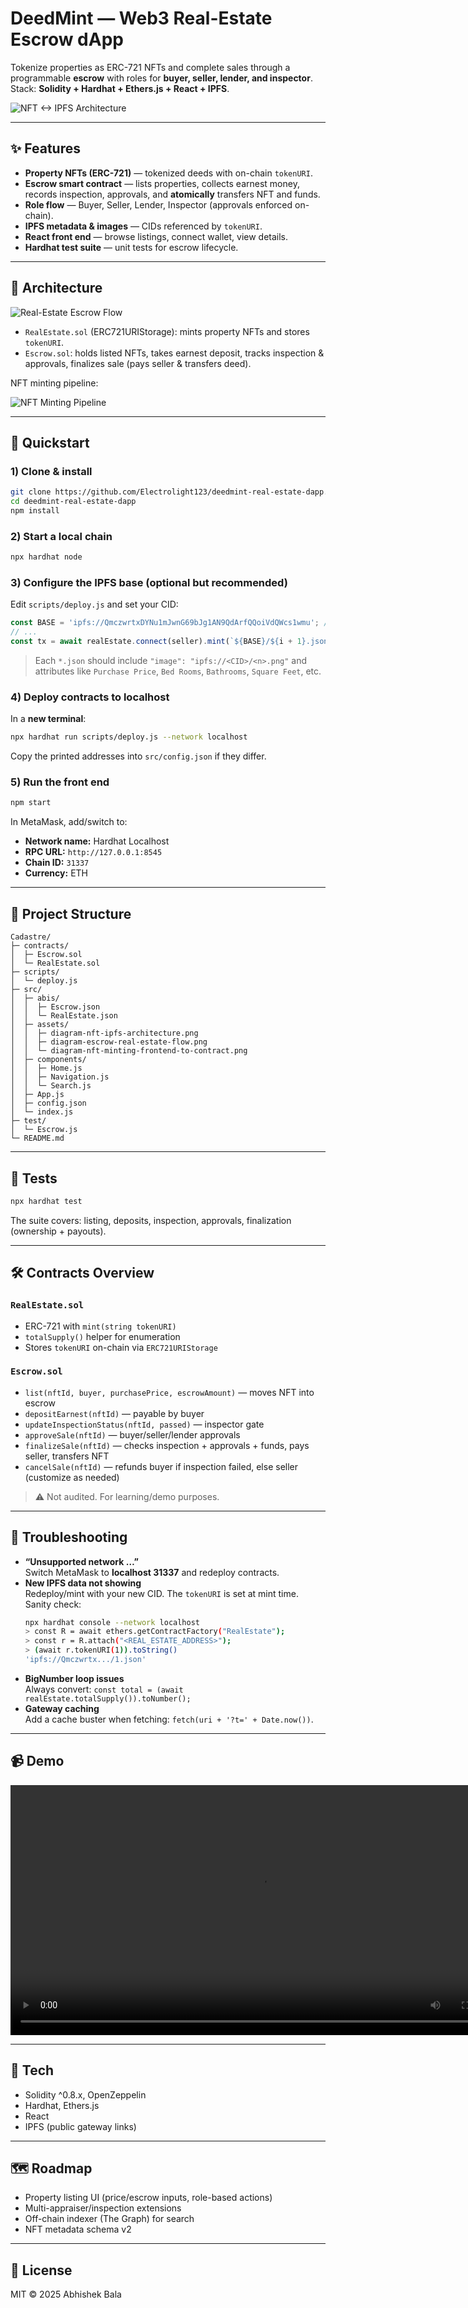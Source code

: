 # DeedMint — Web3 Real-Estate Escrow dApp

Tokenize properties as ERC-721 NFTs and complete sales through a programmable **escrow** with roles for **buyer, seller, lender, and inspector**.  
Stack: **Solidity + Hardhat + Ethers.js + React + IPFS**.

![NFT ↔ IPFS Architecture](./src/assets/diagram-nft-ipfs-architecture.png)

---

## ✨ Features

- **Property NFTs (ERC-721)** — tokenized deeds with on-chain `tokenURI`.
- **Escrow smart contract** — lists properties, collects earnest money, records inspection, approvals, and **atomically** transfers NFT and funds.
- **Role flow** — Buyer, Seller, Lender, Inspector (approvals enforced on-chain).
- **IPFS metadata & images** — CIDs referenced by `tokenURI`.
- **React front end** — browse listings, connect wallet, view details.
- **Hardhat test suite** — unit tests for escrow lifecycle.

---

## 🧱 Architecture

![Real-Estate Escrow Flow](./src/assets/diagram-escrow-real-estate-flow.png)

- `RealEstate.sol` (ERC721URIStorage): mints property NFTs and stores `tokenURI`.
- `Escrow.sol`: holds listed NFTs, takes earnest deposit, tracks inspection & approvals, finalizes sale (pays seller & transfers deed).

NFT minting pipeline:

![NFT Minting Pipeline](./src/assets/diagram-nft-minting-frontend-to-contract.png)

---

## 🚀 Quickstart

### 1) Clone & install
```bash
git clone https://github.com/Electrolight123/deedmint-real-estate-dapp.git
cd deedmint-real-estate-dapp
npm install
```

### 2) Start a local chain
```bash
npx hardhat node
```

### 3) Configure the IPFS base (optional but recommended)
Edit `scripts/deploy.js` and set your CID:
```js
const BASE = 'ipfs://QmczwrtxDYNu1mJwnG69bJg1AN9QdArfQQoiVdQWcs1wmu'; // <- your folder with 1.json, 2.json, 3.json
// ...
const tx = await realEstate.connect(seller).mint(`${BASE}/${i + 1}.json`);
```

> Each `*.json` should include `"image": "ipfs://<CID>/<n>.png"` and attributes like `Purchase Price`, `Bed Rooms`, `Bathrooms`, `Square Feet`, etc.

### 4) Deploy contracts to localhost
In a **new terminal**:
```bash
npx hardhat run scripts/deploy.js --network localhost
```
Copy the printed addresses into `src/config.json` if they differ.

### 5) Run the front end
```bash
npm start
```
In MetaMask, add/switch to:
- **Network name:** Hardhat Localhost  
- **RPC URL:** `http://127.0.0.1:8545`  
- **Chain ID:** `31337`  
- **Currency:** ETH

---

## 📂 Project Structure

```
Cadastre/
├─ contracts/
│  ├─ Escrow.sol
│  └─ RealEstate.sol
├─ scripts/
│  └─ deploy.js
├─ src/
│  ├─ abis/
│  │  ├─ Escrow.json
│  │  └─ RealEstate.json
│  ├─ assets/
│  │  ├─ diagram-nft-ipfs-architecture.png
│  │  ├─ diagram-escrow-real-estate-flow.png
│  │  └─ diagram-nft-minting-frontend-to-contract.png
│  ├─ components/
│  │  ├─ Home.js
│  │  ├─ Navigation.js
│  │  └─ Search.js
│  ├─ App.js
│  ├─ config.json
│  └─ index.js
├─ test/
│  └─ Escrow.js
└─ README.md
```

---

## 🧪 Tests

```bash
npx hardhat test
```

The suite covers: listing, deposits, inspection, approvals, finalization (ownership + payouts).

---

## 🛠️ Contracts Overview

### `RealEstate.sol`
- ERC-721 with `mint(string tokenURI)`
- `totalSupply()` helper for enumeration
- Stores `tokenURI` on-chain via `ERC721URIStorage`

### `Escrow.sol`
- `list(nftId, buyer, purchasePrice, escrowAmount)` — moves NFT into escrow
- `depositEarnest(nftId)` — payable by buyer
- `updateInspectionStatus(nftId, passed)` — inspector gate
- `approveSale(nftId)` — buyer/seller/lender approvals
- `finalizeSale(nftId)` — checks inspection + approvals + funds, pays seller, transfers NFT
- `cancelSale(nftId)` — refunds buyer if inspection failed, else seller (customize as needed)

> ⚠️ Not audited. For learning/demo purposes.

---

## 🧭 Troubleshooting

- **“Unsupported network …”**  
  Switch MetaMask to **localhost 31337** and redeploy contracts.
- **New IPFS data not showing**  
  Redeploy/mint with your new CID. The `tokenURI` is set at mint time.  
  Sanity check:
  ```bash
  npx hardhat console --network localhost
  > const R = await ethers.getContractFactory("RealEstate");
  > const r = R.attach("<REAL_ESTATE_ADDRESS>");
  > (await r.tokenURI(1)).toString()
  'ipfs://Qmczwrtx.../1.json'
  ```
- **BigNumber loop issues**  
  Always convert: `const total = (await realEstate.totalSupply()).toNumber();`
- **Gateway caching**  
  Add a cache buster when fetching: `fetch(uri + '?t=' + Date.now())`.

---

## 📹 Demo

<video src="./docs/assets/videos/deedmint-real-estate-dapp-demo-2025-10-07.mp4" controls width="800">
  Your browser does not support the video tag.
</video>

---

## 🧰 Tech

- Solidity ^0.8.x, OpenZeppelin
- Hardhat, Ethers.js
- React
- IPFS (public gateway links)

---

## 🗺️ Roadmap

- Property listing UI (price/escrow inputs, role-based actions)
- Multi-appraiser/inspection extensions
- Off-chain indexer (The Graph) for search
- NFT metadata schema v2

---

## 📄 License

MIT © 2025 Abhishek Bala
